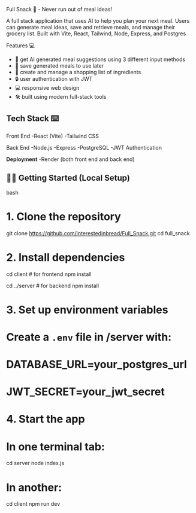 Full Snack 🥕 - Never run out of meal ideas!

A full stack application that uses AI to help you plan your next meal. Users can generate meal ideas, save and retrieve meals, and manage their grocery list.
Built with Vite, React, Tailwind, Node, Express, and Postgres

Features 💻

- 🧠 get AI generated meal suggestions using 3 different input methods
- 💾 save generated meals to use later
- 🛒 create and manage a shopping list of ingredients
- 🔒 user authentication with JWT
- 💻 responsive web design
- 🛠️ built using modern full-stack tools

## Tech Stack ⌨️

Front End
-React (Vite)
-Tailwind CSS

Back End
-Node.js
-Express
-PostgreSQL
-JWT Authentication

**Deployment**
-Render (both front end and back end)

## 🧑‍💻 Getting Started (Local Setup)

bash

# 1. Clone the repository
git clone https://github.com/interestedinbread/Full_Snack.git
cd full_snack

# 2. Install dependencies
cd client     # for frontend
npm install

cd ../server  # for backend
npm install

# 3. Set up environment variables
# Create a `.env` file in /server with:
# DATABASE_URL=your_postgres_url
# JWT_SECRET=your_jwt_secret

# 4. Start the app
# In one terminal tab:
cd server
node index.js

# In another:
cd client
npm run dev
